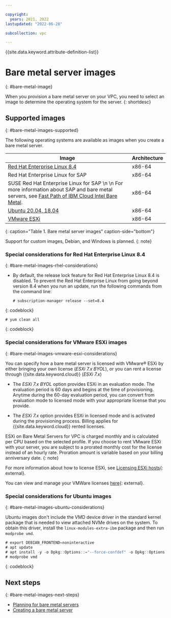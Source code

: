 ```yaml
---

copyright:
  years: 2021, 2022
lastupdated: "2022-06-28"

subcollection: vpc

---
```


{{site.data.keyword.attribute-definition-list}}

# Bare metal server images
{: #bare-metal-image}

When you provision a bare metal server on your VPC, you need to select an image to determine the operating system for the server.
{: shortdesc}

## Supported images
{: #bare-metal-images-supported}

The following operating systems are available as images when you create a bare metal server.

| Image | Architecture |
|---|---|
| [Red Hat Enterprise Linux 8.4](#bare-metal-images-rhel-considerations) | x86-64 |
| Red Hat Enterprise Linux for SAP | x86-64 |
| SUSE Red Hat Enterprise Linux for SAP  \n  \n For more information about SAP and bare metal servers, see [Fast Path of IBM Cloud Intel Bare Metal](https://cloud.ibm.com/docs/sap?topic=sap-fast-path-site-map-intel-bm). | x86-64 |
| [Ubuntu 20.04, 18.04](#bare-metal-images-ubuntu-considerations) | x86-64 |
| [VMware ESXi](#bare-metal-images-vmware-esxi-considerations) | x86-64 |
{: caption="Table 1. Bare metal server images" caption-side="bottom"}

Support for custom images, Debian, and Windows is planned. 
{: note}

<!--## Custom images
{: #bare-metal-custom-images}-->

<!--You can import an image from IBM Cloud Object Storage that you can use to create a bare metal server.-->

<!--### Custom image considerations
{: #bare-metal-custom-images-requirements}-->

<!--Custom images must meet the following requirements:-->

<!--* Must support UEFI boot mode
* A Pensando driver for networking
* Support x86 architecture-->

<!--Custom images have the following limitations:-->

<!--* Supports only QCOW2 images
* Encrypted images aren't supported-->

### Special considerations for Red Hat Enterprise Linux 8.4
{: #bare-metal-images-rhel-considerations}

* By default, the release lock feature for Red Hat Enterprise Linux 8.4 is disabled. To prevent the Red Hat Enterprise Linux from going beyond version 8.4 when you run an update, run the following commands from the command line:

   ```text
   # subscription-manager release --set=8.4
   ```
 {: codeblock}

   ```text
   # yum clean all
   ```
   {: codeblock}

### Special considerations for VMware ESXi images 
{: #bare-metal-images-vmware-esxi-considerations}

You can specify how a bare metal server is licensed with VMware&reg; ESXi by either bringing your own license (_ESXi 7.x BYOL_), or you can rent a license through {{site.data.keyword.cloud}} (_ESXi 7.x_)

* The _ESXi 7.x BYOL_ option provides ESXi in an evaluation mode. The evaluation period is 60 days and begins at the time of provisioning. Anytime during the 60-day evaluation period, you can convert from evaluation mode to licensed mode with your appropriate license that you provide.

* The _ESXi 7.x_ option provides ESXi in licensed mode and is activated during the provisioning process. Billing applies for {{site.data.keyword.cloud}} rented licenses. 

ESXi on Bare Metal Servers for VPC is charged monthly and is calculated per CPU based on the selected profile. If you choose to rent VMware ESXi with your server, you are subject to a prorated monthly cost for the license instead of an hourly rate. Proration amount is variable based on your billing anniversary date. 
{: note}

For more information about how to license ESXi, see [Licensing ESXi hosts](https://docs.vmware.com/en/VMware-vSphere/7.0/com.vmware.esxi.install.doc/GUID-28D25806-748B-49C0-97A1-E7DE5CB335A9.html){: external}.

You can view and manage your VMWare licenses [here](https://cloud.ibm.com/classic/devices/vmwarelicenses){: external}.

### Special considerations for Ubuntu images 
{: #bare-metal-images-ubuntu-considerations}

Ubuntu images don't include the VMD device driver in the standard kernel package that is needed to view attached NVMe drives on the system. To obtain this driver, install the `linux-modules-extra-ibm` package and then run `modprobe vmd`.

```java
# export DEBIAN_FRONTEND=noninteractive
# apt update
# apt install -y -o Dpkg::Options::="--force-confdef" -o Dpkg::Options::="--force-confold" linux-modules-extra-ibm linux-modules-extra-$(uname -r)
# modprobe vmd 
```
{: codeblock}

## Next steps
{: #bare-metal-images-next-steps}

* [Planning for bare metal servers](/docs/vpc?topic=vpc-planning-for-bare-metal-servers)
* [Creating a bare metal server](/docs/vpc?topic=vpc-creating-bare-metal-servers)
